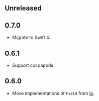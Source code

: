## Unreleased


## 0.7.0

- Migrate to Swift 4.


## 0.6.1

- Support cocoapods.


## 0.6.0

- Move implementations of `Field` from [la][github-la].

[github-la]: https://github.com/mitsuse/la


